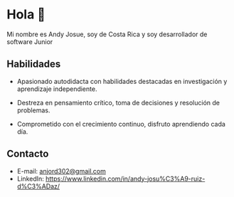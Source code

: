# Hola 👋

Mi nombre es Andy Josue, soy de Costa Rica y soy desarrollador de software Junior


## Habilidades

* Apasionado autodidacta con habilidades destacadas en investigación y aprendizaje independiente.

* Destreza en pensamiento crítico, toma de decisiones y resolución de problemas.

* Comprometido con el crecimiento continuo, disfruto aprendiendo cada día.

## Contacto

* E-mail: anjord302@gmail.com
* LinkedIn: https://www.linkedin.com/in/andy-josu%C3%A9-ruiz-d%C3%ADaz/

